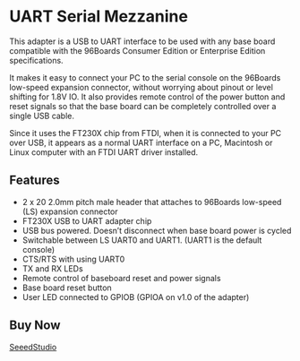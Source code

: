 # UART Serial Mezzanine
This adapter is a USB to UART interface to be used with any base board compatible with the 96Boards Consumer Edition or Enterprise Edition specifications.

It makes it easy to connect your PC to the serial console on the 96Boards low-speed expansion connector, without worrying about pinout or level shifting for 1.8V IO. It also provides remote control of the power button and reset signals so that the base board can be completely controlled over a single USB cable.

Since it uses the FT230X chip from FTDI, when it is connected to your PC over USB, it appears as a normal UART interface on a PC, Macintosh or Linux computer with an FTDI UART driver installed.

## Features
- 2 x 20 2.0mm pitch male header that attaches to 96Boards low-speed (LS) expansion connector
- FT230X USB to UART adapter chip	 
- USB bus powered. Doesn’t disconnect when base board power is cycled	 
- Switchable between LS UART0 and UART1. (UART1 is the default console)	 
- CTS/RTS with using UART0	 
- TX and RX LEDs	 
- Remote control of baseboard reset and power signals	 
- Base board reset button	 	 
- User LED connected to GPIOB (GPIOA on v1.0 of the adapter)

## Buy Now
[SeeedStudio](http://linaro.co/uart-seeed)